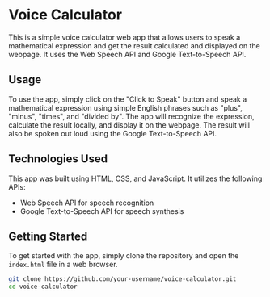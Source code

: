 # Voice Calculator

This is a simple voice calculator web app that allows users to speak a mathematical expression and get the result calculated and displayed on the webpage. It uses the Web Speech API and Google Text-to-Speech API.

## Usage

To use the app, simply click on the "Click to Speak" button and speak a mathematical expression using simple English phrases such as "plus", "minus", "times", and "divided by". The app will recognize the expression, calculate the result locally, and display it on the webpage. The result will also be spoken out loud using the Google Text-to-Speech API.

## Technologies Used

This app was built using HTML, CSS, and JavaScript. It utilizes the following APIs:

- Web Speech API for speech recognition
- Google Text-to-Speech API for speech synthesis

## Getting Started

To get started with the app, simply clone the repository and open the `index.html` file in a web browser.

```bash
git clone https://github.com/your-username/voice-calculator.git
cd voice-calculator
